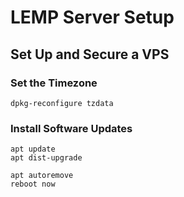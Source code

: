 # LEMP Server Setup

## Set Up and Secure a VPS

### Set the Timezone
```
dpkg-reconfigure tzdata
```

### Install Software Updates
```
apt update
apt dist-upgrade
```

```
apt autoremove
reboot now
```

```

```

```

```

```

```


```

```

```

```

```

```
